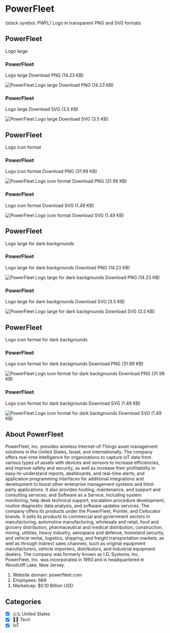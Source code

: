 # PowerFleet
 (stock symbol: PWFL) Logo in transparent PNG and SVG formats

## PowerFleet
 Logo large

### PowerFleet
 Logo large Download PNG (14.23 KB)

![PowerFleet
 Logo large Download PNG (14.23 KB)](/img/orig/PWFL_BIG-08414993.png)

### PowerFleet
 Logo large Download SVG (3.5 KB)

![PowerFleet
 Logo large Download SVG (3.5 KB)](/img/orig/PWFL_BIG-b2398c20.svg)

## PowerFleet
 Logo icon format

### PowerFleet
 Logo icon format Download PNG (31.99 KB)

![PowerFleet
 Logo icon format Download PNG (31.99 KB)](/img/orig/PWFL-af1a8736.png)

### PowerFleet
 Logo icon format Download SVG (1.49 KB)

![PowerFleet
 Logo icon format Download SVG (1.49 KB)](/img/orig/PWFL-e38c5af6.svg)

## PowerFleet
 Logo large for dark backgrounds

### PowerFleet
 Logo large for dark backgrounds Download PNG (14.23 KB)

![PowerFleet
 Logo large for dark backgrounds Download PNG (14.23 KB)](/img/orig/PWFL_BIG.D-7ba4a12c.png)

### PowerFleet
 Logo large for dark backgrounds Download SVG (3.5 KB)

![PowerFleet
 Logo large for dark backgrounds Download SVG (3.5 KB)](/img/orig/PWFL_BIG.D-1ea5fa4e.svg)

## PowerFleet
 Logo icon format for dark backgrounds

### PowerFleet
 Logo icon format for dark backgrounds Download PNG (31.99 KB)

![PowerFleet
 Logo icon format for dark backgrounds Download PNG (31.99 KB)](/img/orig/PWFL.D-763b1ad3.png)

### PowerFleet
 Logo icon format for dark backgrounds Download SVG (1.49 KB)

![PowerFleet
 Logo icon format for dark backgrounds Download SVG (1.49 KB)](/img/orig/PWFL.D-a7f6cc6a.svg)

## About PowerFleet


PowerFleet, Inc. provides wireless Internet-of-Things asset management solutions in the United States, Israel, and internationally. The company offers real-time intelligence for organizations to capture IoT data from various types of assets with devices and sensors to increase efficiencies, and improve safety and security, as well as increase their profitability in easy-to-understand reports, dashboards, and real-time alerts; and application programming interfaces for additional integrations and development to boost other enterprise management systems and third-party applications. It also provides hosting, maintenance, and support and consulting services; and Software as a Service, including system monitoring, help desk technical support, escalation procedure development, routine diagnostic data analysis, and software updates services. The company offers its products under the PowerFleet, Pointer, and Cellocator brands. It sells its products to commercial and government sectors in manufacturing, automotive manufacturing, wholesale and retail, food and grocery distribution, pharmaceutical and medical distribution, construction, mining, utilities, heavy industry, aerospace and defense, homeland security, and vehicle rental, logistics, shipping, and freight transportation markets, as well as through indirect sales channels, such as original equipment manufacturers, vehicle importers, distributors, and industrial equipment dealers. The company was formerly known as I.D. Systems, Inc. PowerFleet, Inc. was incorporated in 1993 and is headquartered in Woodcliff Lake, New Jersey.

1. Website domain: powerfleet.com
2. Employees: 669
3. Marketcap: $0.10 Billion USD


## Categories
- [x] 🇺🇸 United States
- [x] 👩‍💻 Tech
- [x] IoT
